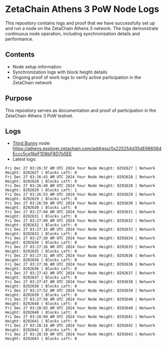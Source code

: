 # ZetaChain Athens 3 PoW Node Logs
This repository contains logs and proof that we have successfully set up and run a node on the ZetaChain Athens 3 network. The logs demonstrate continuous node operation, including synchronization details and performance.

## Contents
- Node setup information
- Synchronization logs with block height details
- Ongoing proof of work logs to verify active participation in the ZetaChain network

## Purpose
This repository serves as documentation and proof of participation in the ZetaChain Athens 3 PoW testnet.

## Logs

- [Third Bunny](https://thirdbunny.xyz/) node: https://athens.explorer.zetachain.com/address/0x225254d35dE666064Eccc5ce16eF1D8bF8D7b5EE
- Latest logs:
```
Fri Dec 27 03:26:37 AM UTC 2024 Your Node Height: 8292627 | Network Height: 8292627 | Blocks Left: 0
Fri Dec 27 03:26:43 AM UTC 2024 Your Node Height: 8292628 | Network Height: 8292628 | Blocks Left: 0
Fri Dec 27 03:26:48 AM UTC 2024 Your Node Height: 8292628 | Network Height: 8292629 | Blocks Left: 1
Fri Dec 27 03:26:53 AM UTC 2024 Your Node Height: 8292629 | Network Height: 8292629 | Blocks Left: 0
Fri Dec 27 03:26:59 AM UTC 2024 Your Node Height: 8292630 | Network Height: 8292630 | Blocks Left: 0
Fri Dec 27 03:27:04 AM UTC 2024 Your Node Height: 8292631 | Network Height: 8292631 | Blocks Left: 0
Fri Dec 27 03:27:09 AM UTC 2024 Your Node Height: 8292632 | Network Height: 8292632 | Blocks Left: 0
Fri Dec 27 03:27:15 AM UTC 2024 Your Node Height: 8292633 | Network Height: 8292633 | Blocks Left: 0
Fri Dec 27 03:27:20 AM UTC 2024 Your Node Height: 8292634 | Network Height: 8292634 | Blocks Left: 0
Fri Dec 27 03:27:26 AM UTC 2024 Your Node Height: 8292635 | Network Height: 8292635 | Blocks Left: 0
Fri Dec 27 03:27:31 AM UTC 2024 Your Node Height: 8292636 | Network Height: 8292636 | Blocks Left: 0
Fri Dec 27 03:27:36 AM UTC 2024 Your Node Height: 8292636 | Network Height: 8292636 | Blocks Left: 0
Fri Dec 27 03:27:42 AM UTC 2024 Your Node Height: 8292637 | Network Height: 8292637 | Blocks Left: 0
Fri Dec 27 03:27:47 AM UTC 2024 Your Node Height: 8292638 | Network Height: 8292638 | Blocks Left: 0
Fri Dec 27 03:27:52 AM UTC 2024 Your Node Height: 8292639 | Network Height: 8292639 | Blocks Left: 0
Fri Dec 27 03:27:58 AM UTC 2024 Your Node Height: 8292640 | Network Height: 8292640 | Blocks Left: 0
Fri Dec 27 03:28:03 AM UTC 2024 Your Node Height: 8292640 | Network Height: 8292640 | Blocks Left: 0
Fri Dec 27 03:28:09 AM UTC 2024 Your Node Height: 8292641 | Network Height: 8292641 | Blocks Left: 0
Fri Dec 27 03:28:14 AM UTC 2024 Your Node Height: 8292642 | Network Height: 8292642 | Blocks Left: 0
Fri Dec 27 03:28:19 AM UTC 2024 Your Node Height: 8292643 | Network Height: 8292643 | Blocks Left: 0
```
